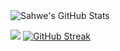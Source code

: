 <img align="center" src="https://github-readme-stats.vercel.app/api?username=Smoke-wolf&show_icons=true&line_height=27&count_private=true&title_color=ffffff&text_color=c9cacc&icon_color=2bbc8a&bg_color=1d1f21" alt="Sahwe's GitHub Stats" />

![](https://github-profile-summary-cards.vercel.app/api/cards/profile-details?username=smoke-wolf&theme=github_dark)
[![GitHub Streak](https://streak-stats.demolab.com/?user=smoke-wolf&theme=dark)](https://git.io/streak-stats)
